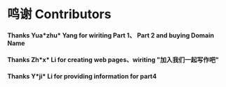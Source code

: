 # 鸣谢 Contributors

#### Thanks Yua\*zhu\* Yang for wiriting Part 1、 Part 2 and buying Domain Name

#### Thanks Zh\*x\* Li for creating web pages、wiriting "加入我们一起写作吧"

#### Thanks Y\*ji\* Li for providing information for part4
